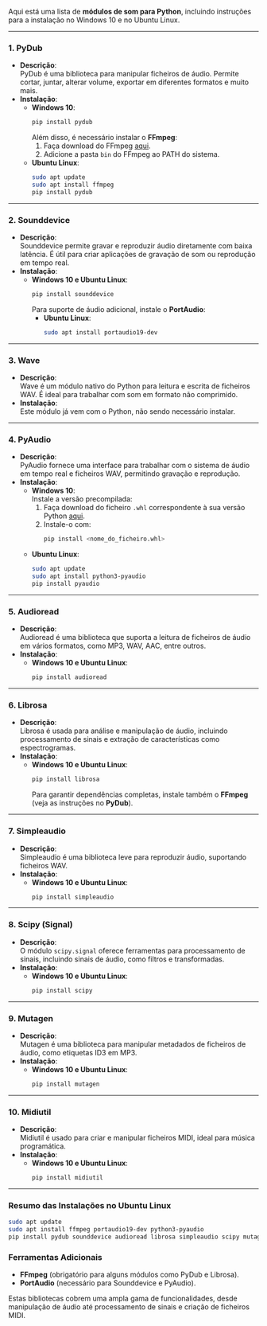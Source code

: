 Aqui está uma lista de **módulos de som para Python**, incluindo instruções para a instalação no Windows 10 e no Ubuntu Linux.  

---

### 1. **PyDub**
- **Descrição**:  
  PyDub é uma biblioteca para manipular ficheiros de áudio. Permite cortar, juntar, alterar volume, exportar em diferentes formatos e muito mais.
- **Instalação**:  
  - **Windows 10**:  
    ```bash
    pip install pydub
    ```
    Além disso, é necessário instalar o **FFmpeg**:
    1. Faça download do FFmpeg [aqui](https://ffmpeg.org/download.html).  
    2. Adicione a pasta `bin` do FFmpeg ao PATH do sistema.
  - **Ubuntu Linux**:  
    ```bash
    sudo apt update
    sudo apt install ffmpeg
    pip install pydub
    ```

---

### 2. **Sounddevice**
- **Descrição**:  
  Sounddevice permite gravar e reproduzir áudio diretamente com baixa latência. É útil para criar aplicações de gravação de som ou reprodução em tempo real.  
- **Instalação**:  
  - **Windows 10 e Ubuntu Linux**:  
    ```bash
    pip install sounddevice
    ```
    Para suporte de áudio adicional, instale o **PortAudio**:
    - **Ubuntu Linux**:  
      ```bash
      sudo apt install portaudio19-dev
      ```

---

### 3. **Wave**
- **Descrição**:  
  Wave é um módulo nativo do Python para leitura e escrita de ficheiros WAV. É ideal para trabalhar com som em formato não comprimido.  
- **Instalação**:  
  Este módulo já vem com o Python, não sendo necessário instalar.

---

### 4. **PyAudio**
- **Descrição**:  
  PyAudio fornece uma interface para trabalhar com o sistema de áudio em tempo real e ficheiros WAV, permitindo gravação e reprodução.
- **Instalação**:  
  - **Windows 10**:  
    Instale a versão precompilada:
    1. Faça download do ficheiro `.whl` correspondente à sua versão Python [aqui](https://www.lfd.uci.edu/~gohlke/pythonlibs/#pyaudio).  
    2. Instale-o com:  
       ```bash
       pip install <nome_do_ficheiro.whl>
       ```
  - **Ubuntu Linux**:  
    ```bash
    sudo apt update
    sudo apt install python3-pyaudio
    pip install pyaudio
    ```

---

### 5. **Audioread**
- **Descrição**:  
  Audioread é uma biblioteca que suporta a leitura de ficheiros de áudio em vários formatos, como MP3, WAV, AAC, entre outros.  
- **Instalação**:  
  - **Windows 10 e Ubuntu Linux**:  
    ```bash
    pip install audioread
    ```

---

### 6. **Librosa**
- **Descrição**:  
  Librosa é usada para análise e manipulação de áudio, incluindo processamento de sinais e extração de características como espectrogramas.  
- **Instalação**:  
  - **Windows 10 e Ubuntu Linux**:  
    ```bash
    pip install librosa
    ```
    Para garantir dependências completas, instale também o **FFmpeg** (veja as instruções no **PyDub**).

---

### 7. **Simpleaudio**
- **Descrição**:  
  Simpleaudio é uma biblioteca leve para reproduzir áudio, suportando ficheiros WAV.  
- **Instalação**:  
  - **Windows 10 e Ubuntu Linux**:  
    ```bash
    pip install simpleaudio
    ```

---

### 8. **Scipy (Signal)**  
- **Descrição**:  
  O módulo `scipy.signal` oferece ferramentas para processamento de sinais, incluindo sinais de áudio, como filtros e transformadas.  
- **Instalação**:  
  - **Windows 10 e Ubuntu Linux**:  
    ```bash
    pip install scipy
    ```

---

### 9. **Mutagen**
- **Descrição**:  
  Mutagen é uma biblioteca para manipular metadados de ficheiros de áudio, como etiquetas ID3 em MP3.  
- **Instalação**:  
  - **Windows 10 e Ubuntu Linux**:  
    ```bash
    pip install mutagen
    ```

---

### 10. **Midiutil**
- **Descrição**:  
  Midiutil é usado para criar e manipular ficheiros MIDI, ideal para música programática.  
- **Instalação**:  
  - **Windows 10 e Ubuntu Linux**:  
    ```bash
    pip install midiutil
    ```

---

### Resumo das Instalações no Ubuntu Linux  
```bash
sudo apt update
sudo apt install ffmpeg portaudio19-dev python3-pyaudio
pip install pydub sounddevice audioread librosa simpleaudio scipy mutagen midiutil
```

### Ferramentas Adicionais  
- **FFmpeg** (obrigatório para alguns módulos como PyDub e Librosa).  
- **PortAudio** (necessário para Sounddevice e PyAudio).

Estas bibliotecas cobrem uma ampla gama de funcionalidades, desde manipulação de áudio até processamento de sinais e criação de ficheiros MIDI.